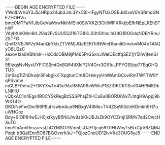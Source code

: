 -----BEGIN AGE ENCRYPTED FILE-----
YWdlLWVuY3J5cHRpb24ub3JnL3YxCi0+IFgyNTUxOSBJd0xoV0VSRmdGNEZHOHVu
bmc0MTFaN1JtbGdVaWxwNkhMSlh0SjVXK2t3CitlWlFXRktjbERrNEpLREhSTnhP
VitybXhKMm8rL29ia2FvSUU5Q216TG8KLS0tIGhhclhGdG1ROGdqNDBYRmJZSTFG
QmRZVEJWVy94anQrYklzZTV6MjJQeEEKlTdNWmDbaniIGmvkwM04e74AQyO8U2zC
aexov1za0KBNmlr+HxCdcOBM9jPM65PrGSknJWeIOEctfqSE21jY5lhVjfenGI31
9BIzqsNvNyxUYFICS2mtQxBQ64tlXkiP2V4Orx3G51uLPPYGSIIjrp77EqGHQTU3
2m6apTtZhDkwjn5Febglk/FXpgtunCnt8OHxkyyHnWAmGCoviRmTWFTW0YqPSvmw
mGLBF0nhu2+TtKYXwTo43c9AcR8FA96eWWuP1SZlD6CK1ISm104HPM8DbLNIfllU
vQbkAC1n4Egs4R0CYSkRegBzSSSPhsjZhHCu8u0BORUiWk7LhtgH9Appj9bWXT4O
DKDiNeFwGbcRI6PEufrswbnAuo9NBxgV4tlMe+TV4Z8eW3ztnKDmkh9H7uuWHGoz
Bdy+9IOP84wEJH0jkfkyyB5NlU/w9zbKkUBJxZk9OYCZrnjISRMV7ed2CwcHXuT6
tmnYmAnhRmzarvsLhCYMSO7R/m5LsOJFffjcq59T0HtWnyTsB/xCj/V6ZQMJPxqb
b8Qa1Enn5O87BGOvxrh/kJ+FQjozCnoUD12ivVKe3OUG8yJ5
-----END AGE ENCRYPTED FILE-----
